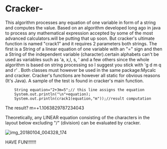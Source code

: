 # Cracker-
This algorithm processes any equation of one variable in form of a string and computes the value. Based on an algorithm developed long ago in java to process any mathematical expression accepted by some of the most advanced calculators.will be putting that up soon. But cracker's ultimate function is named "crack1" and it requires 2 parameters both strings. The first is a String of a linear equation of one variable with an "=" sign and then a String of the independent variable (character).certain alphabets can't be used as variables such as 'a, x,l, s, ' and a few others since the whole algorithm is based on string processing so I suggest you stick with 'g d m q and r' . Both classes must however be used in the same package:Mycalc and cracker.  Cracker's functions are however all static for obvious reasons (It's Java). A sample of the test is found in cracker's main function. 

        
        String equation="2+3m=5";// this line assigns the equation
        System.out.println("\n"+equation);
        System.out.println(crack1(equation,"m"));//result computation
        
The result?
         m=+1.1063829787234043

Theoretically, any LINEAR equation consisting of the characters in the layout below  excluding "/" (division) can be evaluated by cracker.


![img_20180104_004328_174](https://user-images.githubusercontent.com/37802577/51503484-9668ba80-1ddb-11e9-86be-ceee4bd5e30e.jpg)


HAVE FUN!!!!!!!
